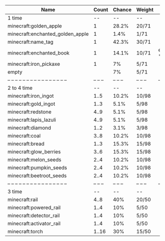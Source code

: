 | Name                             | Count | Chance | Weight | Comment         |
| -------------------------------- | ----- | ------ | ------ | --------------- |
| 1 time                           |    -- |     -- |     -- |                 |
| minecraft:golden_apple           |     1 |  28.2% |  20/71 |                 |
| minecraft:enchanted_golden_apple |     1 |   1.4% |   1/71 |                 |
| minecraft:name_tag               |     1 |  42.3% |  30/71 |                 |
| minecraft:enchanted_book         |     1 |  14.1% |  10/71 | enchantments: * |
| minecraft:iron_pickaxe           |     1 |     7% |   5/71 |                 |
| empty                            |       |     7% |   5/71 |                 |
| – – – – – – – – – – – – – – – –  | – – – | – – –  | – – –  | – – – – – – – – |
| 2 to 4 time                      |    -- |     -- |     -- |                 |
| minecraft:iron_ingot             |  1..5 |  10.2% |  10/98 |                 |
| minecraft:gold_ingot             |  1..3 |   5.1% |   5/98 |                 |
| minecraft:redstone               |  4..9 |   5.1% |   5/98 |                 |
| minecraft:lapis_lazuli           |  4..9 |   5.1% |   5/98 |                 |
| minecraft:diamond                |  1..2 |   3.1% |   3/98 |                 |
| minecraft:coal                   |  3..8 |  10.2% |  10/98 |                 |
| minecraft:bread                  |  1..3 |  15.3% |  15/98 |                 |
| minecraft:glow_berries           |  3..6 |  15.3% |  15/98 |                 |
| minecraft:melon_seeds            |  2..4 |  10.2% |  10/98 |                 |
| minecraft:pumpkin_seeds          |  2..4 |  10.2% |  10/98 |                 |
| minecraft:beetroot_seeds         |  2..4 |  10.2% |  10/98 |                 |
| – – – – – – – – – – – – – – – –  | – – – | – – –  | – – –  | – – – – – – – – |
| 3 time                           |    -- |     -- |     -- |                 |
| minecraft:rail                   |  4..8 |    40% |  20/50 |                 |
| minecraft:powered_rail           |  1..4 |    10% |   5/50 |                 |
| minecraft:detector_rail          |  1..4 |    10% |   5/50 |                 |
| minecraft:activator_rail         |  1..4 |    10% |   5/50 |                 |
| minecraft:torch                  | 1..16 |    30% |  15/50 |                 |
